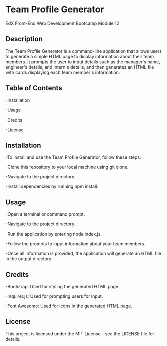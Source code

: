 # Team Profile Generator
EdX Front-End Web Development Bootcamp Module 12

## Description
The Team Profile Generator is a command-line application that allows users to generate a simple HTML page to display information about their team members. It prompts the user to input details such as the manager's name, engineer's details, and intern's details, and then generates an HTML file with cards displaying each team member's information.

## Table of Contents

-Installation

-Usage

-Credits

-License

## Installation

-To install and use the Team Profile Generator, follow these steps:

-Clone this repository to your local machine using git clone.

-Navigate to the project directory.

-Install dependencies by running npm install.

## Usage

-Open a terminal or command prompt.

-Navigate to the project directory.

-Run the application by entering node index.js.

-Follow the prompts to input information about your team members.

-Once all information is provided, the application will generate an HTML file in the output directory.

## Credits

-Bootstrap: Used for styling the generated HTML page.

-Inquirer.js: Used for prompting users for input.

-Font Awesome: Used for icons in the generated HTML page.

## License

This project is licensed under the MIT License - see the LICENSE file for details.
